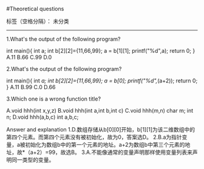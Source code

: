 ﻿#Theoretical questions

标签（空格分隔）： 未分类

---

1.What's the output of the following program?

 
int main(){
	int a;
	int b[2][2]={11,66,99};
	a = b[1][1];
	printf("%d",a);
	return 0;
} 
A.11
B.66
C.99
D.0

2.What's the output of the following program?


int main(){
	int *a;
	int b[2][2]={11,66,99};
	a = b[0];
	printf("%d",*(a+2));
	return 0;
} 
A.11
B.99
C.0
D.66

3.Which one is a wrong function title?

A.void hhh(int x,y,z)
B.void hhh(int a,int b,int c)
C.void hhh(m,n)
  char m;
  int n;
D.void hhh(a,b,c)
  int a,b,c;
  
Answer and explanation
1.D.数组存储从b[0][0]开始，b[1][1]为该二维数组中的第四个元素。而第四个元素没有被初始化，故为0，答案选D。
2.B.a为指针变量，a被初始化为数组b中的第一个元素的地址。a+2为数组b中第三个元素的地址，故*（a+2）=99，故选B。
3.A.不能像通常的变量声明那样使用变量列表来声明同一类型的变量。






